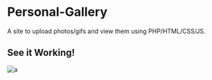 # Personal-Gallery
A site to upload photos/gifs and view them using PHP/HTML/CSS/JS.

## See it Working!
![a](https://i.imgur.com/oaNYxeN.gif)
